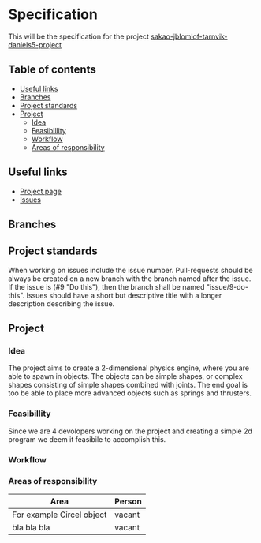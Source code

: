 # Specification
This will be the specification for the project [sakao-jblomlof-tarnvik-daniels5-project](https://github.com/IndaPlus22/sakao-jblomlof-tarnvik-daniels5-project/)

## Table of contents
* [Useful links](#useful-links)
* [Branches](#branches)
* [Project standards](#project-standards)
* [Project](#project)
  * [Idea](#idea)
  * [Feasibillity](#feasibillity)
  * [Workflow](#workflow)
  * [Areas of responsibility](#areas-of-responsibility)
  
## Useful links
* [Project page](https://github.com/orgs/IndaPlus22/projects/1/views/1)
* [Issues](https://github.com/IndaPlus22/sakao-jblomlof-tarnvik-daniels5-project/issues)

## Branches

## Project standards
When working on issues include the issue number. Pull-requests should be always be created on a new branch with the branch named after the issue. If the issue is (#9 "Do this"), then the branch shall be named "issue/9-do-this". 
Issues should have a short but descriptive title with a longer description describing the issue.

## Project

### Idea
The project aims to create a 2-dimensional physics engine, where you are able to spawn in objects. The objects can be simple shapes, or complex shapes consisting of simple shapes combined with joints. The end goal is too be able to place more advanced objects such as springs and thrusters.

### Feasibillity
Since we are 4 devolopers working on the project and creating a simple 2d program we deem it feasibile to accomplish this.

### Workflow


### Areas of responsibility
| Area | Person |
|------|--------|
| For example Circel object | vacant |
| bla bla bla | vacant |
